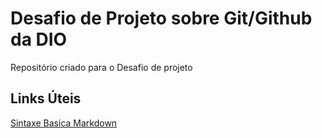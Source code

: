 # Desafio de Projeto sobre Git/Github da DIO
Repositório criado para o Desafio de projeto

## Links Úteis
[Sintaxe Basica Markdown](http://www.markdownguide.org/basic-syntax/)

